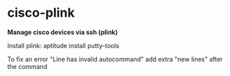 cisco-plink
===========

<b>Manage cisco devices via ssh (plink)</b>

<p>Install plink: aptitude install putty-tools</p>

<p>To fix an error "Line has invalid autocommand" add extra "new lines" after the command</p>

